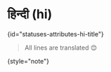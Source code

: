 # हिन्दी (hi)
{id="statuses-attributes-hi-title"}



> All lines are translated 😊
>
{style="note"}


